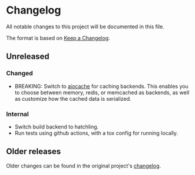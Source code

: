 # Changelog

All notable changes to this project will be documented in this file.

The format is based on [Keep a Changelog](https://keepachangelog.com/en/1.0.0/).

## Unreleased

### Changed

- BREAKING: Switch to [aiocache](https://pypi.org/project/aiocache) for caching backends. This enables you to choose between memory, redis, or memcached as backends, as well as customize how the cached data is serialized.

### Internal

- Switch build backend to hatchling.
- Run tests using github actions, with a tox config for running locally.

## Older releases

Older changes can be found in the original project's [changelog](https://github.com/florimondmanca/asgi-caches/blob/master/CHANGELOG.md).